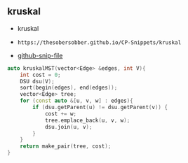 
## kruskal

- kruskal
- ```
  https://thesobersobber.github.io/CP-Snippets/kruskal
  ```
- [github-snip-file](https://github.com/theSoberSobber/CP-Snippets/blob/main/snippets.json#L1722)

```cpp
auto kruskalMST(vector<Edge> &edges, int V){
    int cost = 0;
    DSU dsu(V);
    sort(begin(edges), end(edges));
    vector<Edge> tree;
    for (const auto &[u, v, w] : edges){
        if (dsu.getParent(u) != dsu.getParent(v)) {
            cost += w;
            tree.emplace_back(u, v, w);
            dsu.join(u, v);
        }
    }
    return make_pair(tree, cost);
}

```
